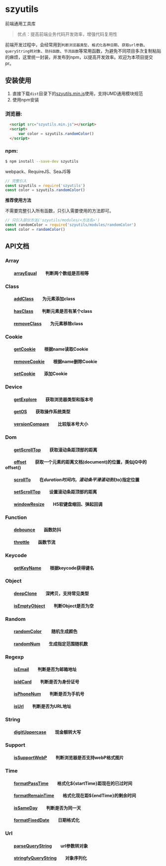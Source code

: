# szyutils

 
前端通用工具库  

> 优点：提高前端业务代码开发效率，增强代码复用性

前端开发过程中，会经常用到`判断浏览器类型`、`格式化各种日期`、`获取url参数`、`queryString转对象`、`防抖函数`、`节流函数`等常用函数，为避免不同项目多次复制粘贴的麻烦，这里统一封装，并发布到npm，以提高开发效率。欢迎为本项目提交pr。

## 安装使用

1. 直接下载`dist`目录下的[szyutils.min.js](https://github.com/ztjy-fe/szyutils/blob/master/dist/szyutils.min.js)使用，支持UMD通用模块规范  
2. 使用npm安装

### 浏览器:
``` html
  <script src="szyutils.min.js"></script>
  <script>
      var color = szyutils.randomColor()
  </script>
```

### npm:
``` bash
$ npm install --save-dev szyutils
```

webpack、RequireJS、SeaJS等

``` javascript
// 完整引入
const szyutils = require('szyutils')
const color = szyutils.randomColor()
```

**推荐使用方法**  

不需要完整引入所有函数，只引入需要使用的方法即可。
``` javascript
// 只引入部分方法('szyutils/modules/<方法名>')
const randomColor = require('szyutils/modules/randomColor')
const color = randomColor()
```
## API文档

### Array  
#### &emsp;&emsp;[arrayEqual][arrayEqual]&emsp;&emsp;判断两个数组是否相等 

### Class
#### &emsp;&emsp;[addClass][addClass]&emsp;&emsp;为元素添加class  
#### &emsp;&emsp;[hasClass][hasClass]&emsp;&emsp;判断元素是否有某个class  
#### &emsp;&emsp;[removeClass][removeClass]&emsp;&emsp;为元素移除class  

### Cookie 
#### &emsp;&emsp;[getCookie][getCookie]&emsp;&emsp;根据name读取Cookie  
#### &emsp;&emsp;[removeCookie][removeCookie]&emsp;&emsp;根据name删除Cookie
#### &emsp;&emsp;[setCookie][setCookie]&emsp;&emsp;添加Cookie 

### Device  
#### &emsp;&emsp;[getExplore][getExplore]&emsp;&emsp;获取浏览器类型和版本号  
#### &emsp;&emsp;[getOS][getOS]&emsp;&emsp;获取操作系统类型
#### &emsp;&emsp;[versionCompare][versionCompare]&emsp;&emsp;比较版本号大小

### Dom  
#### &emsp;&emsp;[getScrollTop][getScrollTop]&emsp;&emsp;获取滚动条距顶部的距离
#### &emsp;&emsp;[offset][offset]&emsp;&emsp;获取一个元素的距离文档(document)的位置，类似jQ中的offset()
#### &emsp;&emsp;[scrollTo][scrollTo]&emsp;&emsp;在${duration}时间内，滚动条平滑滚动到${to}指定位置
#### &emsp;&emsp;[setScrollTop][setScrollTop]&emsp;&emsp;设置滚动条距顶部的距离
#### &emsp;&emsp;[windowResize][windowResize]&emsp;&emsp;H5软键盘缩回、弹起回调

### Function  
#### &emsp;&emsp;[debounce][debounce]&emsp;&emsp;函数防抖   
#### &emsp;&emsp;[throttle][throttle]&emsp;&emsp;函数节流   

### Keycode  
#### &emsp;&emsp;[getKeyName][getKeyName]&emsp;&emsp;根据keycode获得键名 

### Object  
#### &emsp;&emsp;[deepClone][deepClone]&emsp;&emsp;深拷贝，支持常见类型
#### &emsp;&emsp;[isEmptyObject][isEmptyObject]&emsp;&emsp;判断Object是否为空

### Random  
#### &emsp;&emsp;[randomColor][randomColor] &emsp;&emsp;随机生成颜色
#### &emsp;&emsp;[randomNum][randomNum]&emsp;&emsp;生成指定范围随机数 

### Regexp  
#### &emsp;&emsp;[isEmail][isEmail]&emsp;&emsp;判断是否为邮箱地址 
#### &emsp;&emsp;[isIdCard][isIdCard]&emsp;&emsp;判断是否为身份证号
#### &emsp;&emsp;[isPhoneNum][isPhoneNum]&emsp;&emsp;判断是否为手机号  
#### &emsp;&emsp;[isUrl][isUrl]&emsp;&emsp;判断是否为URL地址

### String  
#### &emsp;&emsp;[digitUppercase][digitUppercase]&emsp;&emsp;现金额转大写

### Support  
#### &emsp;&emsp;[isSupportWebP][isSupportWebP]&emsp;&emsp;判断浏览器是否支持webP格式图片
#### 

### Time  
#### &emsp;&emsp;[formatPassTime][formatPassTime]&emsp;&emsp;格式化${startTime}距现在的已过时间
#### &emsp;&emsp;[formatRemainTime][formatRemainTime]&emsp;&emsp;格式化现在距${endTime}的剩余时间
#### &emsp;&emsp;[isSameDay][isSameDay]&emsp;&emsp;判断是否为同一天
#### &emsp;&emsp;[formatFixedDate][formatFixedDate]&emsp;&emsp;日期格式化


### Url
#### &emsp;&emsp;[parseQueryString][parseQueryString]&emsp;&emsp;url参数转对象
#### &emsp;&emsp;[stringfyQueryString][stringfyQueryString]&emsp;&emsp;对象序列化

[arrayEqual]:https://github.com/ztjy-fe/szyutils/blob/master/src/array/arrayEqual.js

[addClass]:https://github.com/ztjy-fe/szyutils/blob/master/src/class/addClass.js
[hasClass]:https://github.com/ztjy-fe/szyutils/blob/master/src/class/hasClass.js
[removeClass]:https://github.com/ztjy-fe/szyutils/blob/master/src/class/removeClass.js

[getCookie]:https://github.com/ztjy-fe/szyutils/blob/master/src/cookie/getCookie.js
[removeCookie]:https://github.com/ztjy-fe/szyutils/blob/master/src/cookie/removeCookie.js
[setCookie]:https://github.com/ztjy-fe/szyutils/blob/master/src/cookie/setCookie.js

[getExplore]:https://github.com/ztjy-fe/szyutils/blob/master/src/device/getExplore.js
[getOS]:https://github.com/ztjy-fe/szyutils/blob/master/src/device/getOS.js
[versionCompare]:https://github.com/ztjy-fe/szyutils/blob/master/src/device/versionCompare.js

[getScrollTop]:https://github.com/ztjy-fe/szyutils/blob/master/src/dom/getScrollTop.js
[offset]:https://github.com/ztjy-fe/szyutils/blob/master/src/dom/offset.js
[scrollTo]:https://github.com/ztjy-fe/szyutils/blob/master/src/dom/scrollTo.js
[setScrollTop]:https://github.com/ztjy-fe/szyutils/blob/master/src/dom/setScrollTop.js
[windowResize]:https://github.com/ztjy-fe/szyutils/blob/master/src/dom/windowResize.js

[debounce]:https://github.com/ztjy-fe/szyutils/blob/master/src/function/debounce.js
[throttle]:https://github.com/ztjy-fe/szyutils/blob/master/src/function/throttle.js

[getKeyName]:https://github.com/ztjy-fe/szyutils/blob/master/src/keycode/getKeyName.js

[deepClone]:https://github.com/ztjy-fe/szyutils/blob/master/src/object/deepClone.js
[isEmptyObject]:https://github.com/ztjy-fe/szyutils/blob/master/src/object/isEmptyObject.js

[randomColor]:https://github.com/ztjy-fe/szyutils/blob/master/src/random/randomColor.js
[randomNum]:https://github.com/ztjy-fe/szyutils/blob/master/src/random/randomNum.js

[isEmail]:https://github.com/ztjy-fe/szyutils/blob/master/src/regexp/isEmail.js
[isIdCard]:https://github.com/ztjy-fe/szyutils/blob/master/src/regexp/isIdCard.js
[isPhoneNum]:https://github.com/ztjy-fe/szyutils/blob/master/src/regexp/isPhoneNum.js
[isUrl]:https://github.com/ztjy-fe/szyutils/blob/master/src/regexp/isUrl.js

[digitUppercase]:https://github.com/ztjy-fe/szyutils/blob/master/src/string/digitUppercase.js

[isSupportWebP]:https://github.com/ztjy-fe/szyutils/blob/master/src/support/isSupportWebP.js

[formatPassTime]:https://github.com/ztjy-fe/szyutils/blob/master/src/time/formatPassTime.js
[formatRemainTime]:https://github.com/ztjy-fe/szyutils/blob/master/src/time/formatRemainTime.js
[isSameDay]:https://github.com/ztjy-fe/szyutils/blob/master/src/time/isSameDay.js
[formatFixedDate]:https://github.com/ztjy-fe/szyutils/blob/master/src/time/formatFixedDate.js

[parseQueryString]:https://github.com/ztjy-fe/szyutils/blob/master/src/url/parseQueryString.js
[stringfyQueryString]:https://github.com/ztjy-fe/szyutils/blob/master/src/url/stringfyQueryString.js

